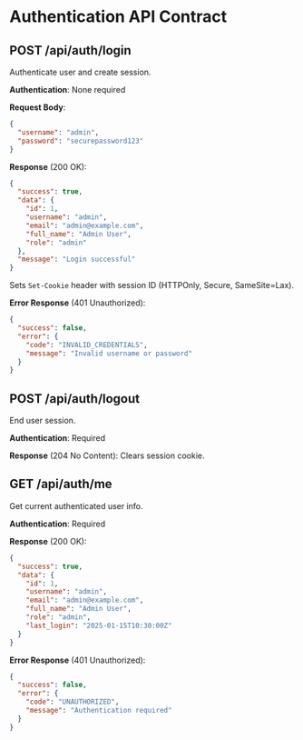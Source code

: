 # Authentication API Contract

## POST /api/auth/login

Authenticate user and create session.

**Authentication**: None required

**Request Body**:
```json
{
  "username": "admin",
  "password": "securepassword123"
}
```

**Response** (200 OK):
```json
{
  "success": true,
  "data": {
    "id": 1,
    "username": "admin",
    "email": "admin@example.com",
    "full_name": "Admin User",
    "role": "admin"
  },
  "message": "Login successful"
}
```
Sets `Set-Cookie` header with session ID (HTTPOnly, Secure, SameSite=Lax).

**Error Response** (401 Unauthorized):
```json
{
  "success": false,
  "error": {
    "code": "INVALID_CREDENTIALS",
    "message": "Invalid username or password"
  }
}
```

## POST /api/auth/logout

End user session.

**Authentication**: Required

**Response** (204 No Content): Clears session cookie.

## GET /api/auth/me

Get current authenticated user info.

**Authentication**: Required

**Response** (200 OK):
```json
{
  "success": true,
  "data": {
    "id": 1,
    "username": "admin",
    "email": "admin@example.com",
    "full_name": "Admin User",
    "role": "admin",
    "last_login": "2025-01-15T10:30:00Z"
  }
}
```

**Error Response** (401 Unauthorized):
```json
{
  "success": false,
  "error": {
    "code": "UNAUTHORIZED",
    "message": "Authentication required"
  }
}
```
